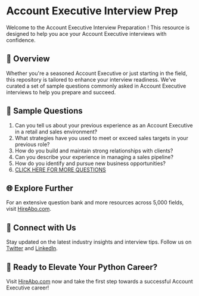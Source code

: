 # Account Executive Interview Prep

Welcome to the Account Executive Interview Preparation ! This resource is designed to help you ace your Account Executive interviews with confidence.

## 🚀 Overview

Whether you're a seasoned Account Executive or just starting in the field, this repository is tailored to enhance your interview readiness. We've curated a set of sample questions commonly asked in Account Executive interviews to help you prepare and succeed.

## 📝 Sample Questions

1. Can you tell us about your previous experience as an Account Executive in a retail and sales environment?
2. What strategies have you used to meet or exceed sales targets in your previous role?
3. How do you build and maintain strong relationships with clients?
4. Can you describe your experience in managing a sales pipeline?
5. How do you identify and pursue new business opportunities?
6. [CLICK HERE FOR MORE QUESTIONS](https://hireabo.com/job/22_1_4/Account%20Executive)

## 🌐 Explore Further

For an extensive question bank and more resources across 5,000 fields, visit [HireAbo.com](https://www.hireabo.com).

## 📱 Connect with Us

Stay updated on the latest industry insights and interview tips. Follow us on [Twitter](https://twitter.com/hireabo) and [LinkedIn](https://www.linkedin.com/in/hire-abo-3609972a8/).

## 🚀 Ready to Elevate Your Python Career?

Visit [HireAbo.com](https://www.hireabo.com) now and take the first step towards a successful Account Executive career!